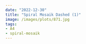 ```yaml
---
date: "2022-12-30"
title: "Spiral Mosaik Dashed (1)"
image: /images/plots/871.jpg
tags:
- A4
- spiral-mosaik
---
```

